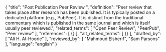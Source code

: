 {
  "title": "Post Publication Peer Review ",
  "definition": "Peer review that takes place after research has been published. It is typically posted on a dedicated platform (e.g., PubPeer). It is distinct from the traditional commentary which is published in the same journal and which is itself usually peer reviewed.",
  "related_terms": [
    "Open Peer Review",
    "PeerPub",
    "Peer review"
  ],
  "references": [
    {}
  ],
  "alt_related_terms": [
    {}
  ],
  "drafted_by": [
    "Ali H. Al-Hoorie"
  ],
  "reviewed_by": [
    "Mahmoud Elsherif",
    "Sam Parsons"
  ],
  "language": "english"
}
